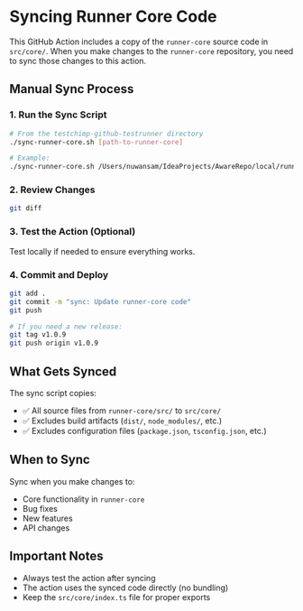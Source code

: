 # Syncing Runner Core Code

This GitHub Action includes a copy of the `runner-core` source code in `src/core/`. When you make changes to the `runner-core` repository, you need to sync those changes to this action.

## Manual Sync Process

### 1. Run the Sync Script

```bash
# From the testchimp-github-testrunner directory
./sync-runner-core.sh [path-to-runner-core]

# Example:
./sync-runner-core.sh /Users/nuwansam/IdeaProjects/AwareRepo/local/runner-core
```

### 2. Review Changes

```bash
git diff
```

### 3. Test the Action (Optional)

Test locally if needed to ensure everything works.

### 4. Commit and Deploy

```bash
git add .
git commit -m "sync: Update runner-core code"
git push

# If you need a new release:
git tag v1.0.9
git push origin v1.0.9
```

## What Gets Synced

The sync script copies:
- ✅ All source files from `runner-core/src/` to `src/core/`
- ✅ Excludes build artifacts (`dist/`, `node_modules/`, etc.)
- ✅ Excludes configuration files (`package.json`, `tsconfig.json`, etc.)

## When to Sync

Sync when you make changes to:
- Core functionality in `runner-core`
- Bug fixes
- New features
- API changes

## Important Notes

- Always test the action after syncing
- The action uses the synced code directly (no bundling)
- Keep the `src/core/index.ts` file for proper exports
